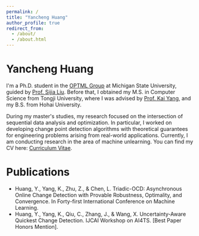 ```yaml
---
permalink: /
title: "Yancheng Huang"
author_profile: true
redirect_from: 
  - /about/
  - /about.html
---
```


Yancheng Huang
======
I'm a Ph.D. student in the [OPTML Group](https://www.optml-group.com/team/)  at Michigan State University, guided by [Prof. Sijia Liu](https://lsjxjtu.github.io/).
Before that, I obtained my M.S. in Computer Science from Tongji University, where I was advised by [Prof. Kai Yang](https://kaiyangcn.github.io/), and my B.S. from Hohai University. 

During my master's studies, my research focused on the intersection of sequential data analysis and optimization. In particular, I worked on developing change point detection algorithms with theoretical guarantees for engineering problems arising from real-world applications.
Currently, I am conducting research in the area of machine unlearning.
You can find my CV here: [Curriculum Vitae](../assets/Curriculum_Vitae.pdf).


Publications
======
- Huang, Y., Yang, K., Zhu, Z., & Chen, L. Triadic-OCD: Asynchronous Online Change Detection with Provable Robustness, Optimality, and Convergence. In Forty-first International Conference on Machine Learning.
- Huang, Y., Yang, K., Qiu, C., Zhang, J., & Wang, X. Uncertainty-Aware Quickest Change Detection. IJCAI Workshop on AI4TS. [Best Paper Honors Mention].

